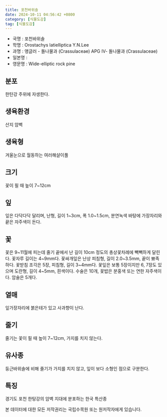```yaml
---
title: 포천바위솔
date: 2024-10-11 04:56:42 +0800
category: [식물도감]
tag: [식물도감]
---
```




- 국명 : 포천바위솔
- 학명 : Orostachys latielliptica Y.N.Lee
- 과명 : 앵글러 - 돌나물과 (Crassulaceae) APG Ⅳ- 돌나물과 (Crassulaceae)
- 일본명 : 
- 영문명 : Wide-elliptic rock pine


## 분포
한탄강 주위에 자생한다.
## 생육환경
산지 암벽
## 생육형
겨울눈으로 월동하는 여러해살이풀
## 크기
꽃이 필 때 높이 7~12cm
## 잎
잎은 다닥다닥 달리며, 난형, 길이 1~3cm, 폭 1.0~1.5cm, 분연녹색 바탕에 가장자리와 끝은 자주색이 돈다. 
## 꽃
꽃은 9~11월에 피는데 줄기 끝에서 난 길이 10cm 정도의 총상꽃차례에 빽빽하게 달린다. 꽃자루 길이는 4~9mm다. 꽃싸개잎은 난상 피침형, 길이 2.0~3.5mm, 끝이 뾰족하다. 꽃받침 조각은 5장, 피침형, 길이 3~4mm다. 꽃잎은 보통 5장이지만 6, 7장도 있으며 도란형, 길이 4~5mm, 흰색이다. 수술은 10개, 꽃밥은 분홍색 또는 연한 자주색이다. 암술은 5개다.
## 열매
잎가장자리에 붉은테가 있고 사과향이 난다.
## 줄기
줄기는 꽃이 필 때 높이 7~12cm, 가지를 치지 않는다. 
## 유사종
둥근바위솔에 비해 줄기가 가지를 치지 않고, 잎이 보다 소형인 점으로 구분한다. 
## 특징
경기도 포천 한탕강의 암벽 지대에 분포하는 한국 특산종






본 데이터에 대한 모든 저작권리는 국립수목원 또는 원저작자에게 있습니다.
